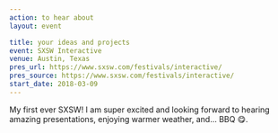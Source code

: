 ```yaml
---
action: to hear about
layout: event

title: your ideas and projects
event: SXSW Interactive
venue: Austin, Texas
pres_url: https://www.sxsw.com/festivals/interactive/
pres_source: https://www.sxsw.com/festivals/interactive/
start_date: 2018-03-09
---
```


My first ever SXSW! I am super excited and looking forward to hearing amazing presentations, enjoying warmer weather, and… BBQ 😋.
